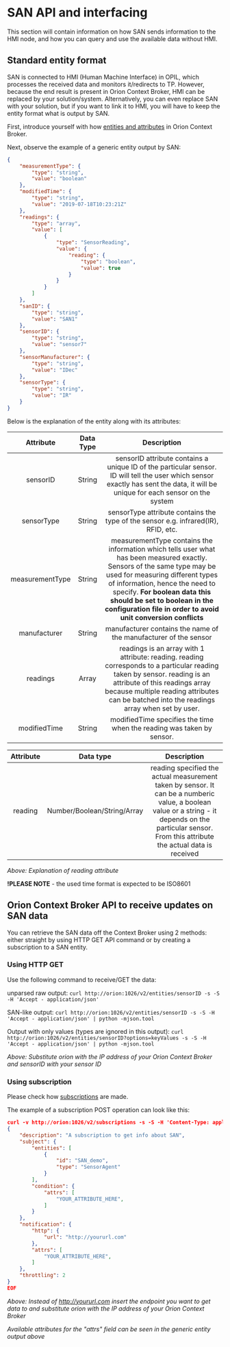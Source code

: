 # SAN API and interfacing
This section will contain information on how SAN sends information to the HMI node, and how you can query and use the available data without HMI.


## Standard entity format
SAN is connected to HMI (Human Machine Interface) in OPIL, which processes the received data and monitors it/redirects to TP. 
However, because the end result is present in Orion Context Broker, HMI can be replaced by your solution/system. 
Alternatively, you can even replace SAN with your solution, but if you want to link it to HMI,
you will have to keep the entity format what is output by SAN.

First, introduce yourself with how 
[entities and attributes](https://fiware-orion.readthedocs.io/en/master/user/walkthrough_apiv2/index.html#entity-creation) 
in Orion Context Broker.

Next, observe the example of a generic entity output by SAN:

```json
{
    "measurementType": {
        "type": "string",
        "value": "boolean"
    },
    "modifiedTime": {
        "type": "string",
        "value": "2019-07-18T10:23:21Z"
    },
    "readings": {
        "type": "array",
        "value": [
            {
                "type": "SensorReading",
                "value": {
                    "reading": {
                        "type": "boolean",
                        "value": true
                    }
                }
            }
        ]
    },
    "sanID": {
        "type": "string",
        "value": "SAN1"
    },
    "sensorID": {
        "type": "string",
        "value": "sensor7"
    },
    "sensorManufacturer": {
        "type": "string",
        "value": "IDec"
    },
    "sensorType": {
        "type": "string",
        "value": "IR"
    }
}

```
Below is the explanation of the entity along with its attributes:

|        Attribute        | Data Type |                                                                                                                                                                                            Description                                                                                                                                                                                         |
|:---------------:|:---------:|:----------------------------------------------------------------------------------------------------------------------------------------------------------------------------------------------------:|
|         sensorID        |     String    | sensorID attribute contains a unique ID of the particular sensor.    ID will tell the user which sensor exactly has sent the data, it will be unique for each sensor on the system    |
|        sensorType     |     String    | sensorType attribute contains the type of the sensor e.g. infrared(IR), RFID, etc.                                                                                                                                                                                                |
| measurementType |     String    | measurementType contains the information which tells user what has been measured exactly. Sensors of the same type    may be used for measuring different types of information, hence the need to specify. **For boolean data this should be set to boolean in the configuration file in order to avoid unit conversion conflicts**                                       |
|     manufacturer    |     String    | manufacturer contains the name of the manufacturer of the sensor                                                                                                                                                                                                                                                                         |
|         readings        |     Array     | readings is an array with 1 attribute: reading.    reading corresponds to a particular reading taken    by sensor. reading is an attribute of this readings array because    multiple reading attributes can be batched into the readings array when set by user. |
|     modifiedTime    |     String    |    modifiedTime specifies the time when the reading was taken by sensor.                                                                                                                                                                                                                                                             |


| Attribute |             Data type             |                                                                                                                                                                                                    Description                                                                                                                                                                                                    |
|:---------:|:---------------------:|:-------------------------------------------------------------------------------------------------------------------------------------------------------------------------------------------------------------:|
|    reading | Number/Boolean/String/Array |    reading specified the actual measurement taken by sensor.     It can be a numberic value, a boolean value or a string - it depends     on the particular sensor. From this attribute the actual data is received |

*Above: Explanation of reading attribute*

**!PLEASE NOTE** - the used time format is expected to be ISO8601

## Orion Context Broker API to receive updates on SAN data
You can retrieve the SAN data off the Context Broker using 2 methods: either straight by using HTTP GET API command or
by creating a subscription to a SAN entity.

### Using HTTP GET

Use the following command to receive/GET the data:

unparsed raw output:
```curl http://orion:1026/v2/entities/sensorID -s -S -H 'Accept - application/json'```

SAN-like output:
```curl http://orion:1026/v2/entities/sensorID -s -S -H 'Accept - application/json' | python -mjson.tool```

Output with only values (types are ignored in this output):
```curl http://orion:1026/v2/entities/sensorID?options=keyValues -s -S -H 'Accept - application/json' | python -mjson.tool```

*Above: Substitute orion with the IP address of your Orion Context Broker and sensorID with your sensor ID*

### Using subscription

Please check how 
[subscriptions](https://fiware-orion.readthedocs.io/en/master/user/walkthrough_apiv2/index.html#subscriptions) are made.

The example of a subscription POST operation can look like this:

```json
curl -v http://orion:1026/v2/subscriptions -s -S -H 'Content-Type: application/json' -d @- <<EOF
{
    "description": "A subscription to get info about SAN",
    "subject": {
        "entities": [
            {
                "id": "SAN_demo",
                "type": "SensorAgent"
            }
        ],
        "condition": {
            "attrs": [
                "YOUR_ATTRIBUTE_HERE",
            ]
        }
    },
    "notification": {
        "http": {
            "url": "http://yoururl.com"
        },
        "attrs": [
            "YOUR_ATTRIBUTE_HERE",
        ]
    },
    "throttling": 2
}
EOF
```
*Above: Instead of http://yoururl.com insert the endpoint you want to get data to and substitute orion with the IP address of your Orion Context Broker*

*Available attributes for the "attrs" field can be seen in the generic entity output above*